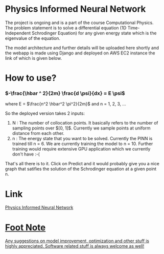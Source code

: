 <h1><b>Physics Informed Neural Network</b></h1>

<p>The project is ongoing and is a part of the course Computational Physics. The problem statement is to solve a differential equation (1D Time-Independent Schrodinger Equation) for any given energy state which is the eigenvalue of the equation.</p>
<p>The model architecture and further details will be uploaded here shortly and the webapp is made using Django and deployed on AWS EC2 instance the link of which is given below.</p>

<h1>How to use?</h1>

<h3>$-\frac{\hbar ^ 2}{2m} \frac{d \psi}{dx} = E \psi$</h3>
<p>where E = $\frac{n^2 \hbar^2 \pi^2}{2m}$ and n = 1, 2, 3, ...</p>

<p>So the deployed version takes 2 inputs: 
<ol>
  <li>N : The number of collocation points. It basically refers to the number of sampling points over $[0, 1]$. Currently we sample points at uniform distance from each other.</li>
  <li>n : The energy state that you want to be solved. Currently the PINN is trained till n = 6. We are currently training the model to n = 10. Further training would require extensive GPU application which we currently don't have :-(</li>
</ol>

<p>That's all there is to it. Click on Predict and it would probably give you a nice graph that satifies the solution of the Schrodinger equation at a given point n.</p>

<h1>Link</h1>

<p><a href="https://tinyurl.com/pinn-demo0">Physics Informed Neural Network</p>

<h1>Foot Note</h1>

<p>Any suggestions on model improvement, optimization and other stuff is highly appreciated. Software related stuff is always welcome as well!</p>
</p>
